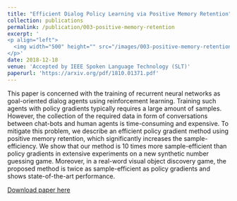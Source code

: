```yaml
---
title: "Efficient Dialog Policy Learning via Positive Memory Retention"
collection: publications
permalink: /publication/003-positive-memory-retention
excerpt: '
<p align="left">
  <img width="500" height="" src="/images/003-positive-memory-retention.png">
</p>'
date: 2018-12-18
venue: 'Accepted by IEEE Spoken Language Technology (SLT)'
paperurl: 'https://arxiv.org/pdf/1810.01371.pdf'
---
```

This paper is concerned with the training of recurrent neural networks as goal-oriented dialog agents using reinforcement learning. Training such agents with policy gradients typically requires a large amount of samples. However, the collection of the required data in form of conversations between chat-bots and human agents is time-consuming and expensive. To mitigate this problem, we describe an efficient policy gradient method using positive memory retention, which significantly increases the sample-efficiency. We show that our method is 10 times more sample-efficient than policy gradients in extensive experiments on a new synthetic number guessing game. Moreover, in a real-word visual object discovery game, the proposed method is twice as sample-efficient as policy gradients and shows state-of-the-art performance.

[Download paper here](https://arxiv.org/pdf/1810.01371.pdf)
